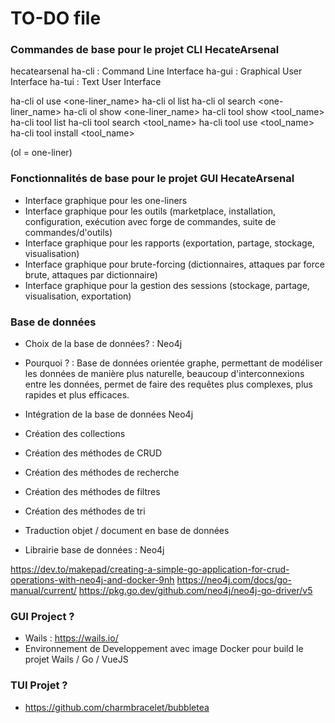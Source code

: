 # TO-DO file

### Commandes de base pour le projet CLI HecateArsenal

hecatearsenal
ha-cli : Command Line Interface
ha-gui : Graphical User Interface
ha-tui : Text User Interface

ha-cli ol use <one-liner_name>
ha-cli ol list
ha-cli ol search <one-liner_name>
ha-cli ol show <one-liner_name>
ha-cli tool show <tool_name>
ha-cli tool list
ha-cli tool search <tool_name>
ha-cli tool use <tool_name>
ha-cli tool install <tool_name>

(ol = one-liner)

### Fonctionnalités de base pour le projet GUI HecateArsenal

- Interface graphique pour les one-liners
- Interface graphique pour les outils (marketplace, installation, configuration, exécution avec forge de commandes, suite de commandes/d'outils)
- Interface graphique pour les rapports (exportation, partage, stockage, visualisation)
- Interface graphique pour brute-forcing (dictionnaires, attaques par force brute, attaques par dictionnaire)
- Interface graphique pour la gestion des sessions (stockage, partage, visualisation, exportation)


### Base de données

- Choix de la base de données? : Neo4j
- Pourquoi ? : Base de données orientée graphe, permettant de modéliser les données de manière plus naturelle, beaucoup d'interconnexions entre les données, permet de faire des requêtes plus complexes, plus rapides et plus efficaces.

- Intégration de la base de données Neo4j
- Création des collections
- Création des méthodes de CRUD
- Création des méthodes de recherche
- Création des méthodes de filtres
- Création des méthodes de tri
- Traduction objet / document en base de données
- Librairie base de données : Neo4j

https://dev.to/makepad/creating-a-simple-go-application-for-crud-operations-with-neo4j-and-docker-9nh
https://neo4j.com/docs/go-manual/current/
https://pkg.go.dev/github.com/neo4j/neo4j-go-driver/v5

### GUI Project ?

- Wails : https://wails.io/
- Environnement de Developpement avec image Docker pour build le projet Wails / Go / VueJS

### TUI Projet ?
- https://github.com/charmbracelet/bubbletea